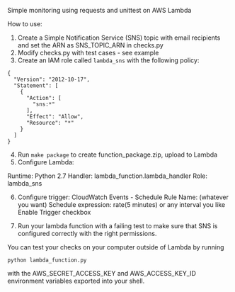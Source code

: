 Simple monitoring using requests and unittest on AWS Lambda

How to use:

1. Create a Simple Notification Service (SNS) topic with email recipients and set the ARN as SNS_TOPIC_ARN in checks.py
2. Modify checks.py with test cases - see example
3. Create an IAM role called `lambda_sns` with the following policy:

```
{
  "Version": "2012-10-17",
  "Statement": [
    {
      "Action": [
        "sns:*"
      ],
      "Effect": "Allow",
      "Resource": "*"
    }
  ]
}
```

4. Run `make package` to create function_package.zip, upload to Lambda
5. Configure Lambda:

Runtime: Python 2.7
Handler: lambda_function.lambda_handler
Role: lambda_sns

6. Configure trigger: 
CloudWatch Events - Schedule
Rule Name: (whatever you want)
Schedule expression: rate(5 minutes) or any interval you like
Enable Trigger checkbox

7. Run your lambda function with a failing test to make sure that SNS is configured correctly with the right permissions.

You can test your checks on your computer outside of Lambda by running 

```
python lambda_function.py
```

with the AWS_SECRET_ACCESS_KEY and AWS_ACCESS_KEY_ID environment variables exported into your shell.


